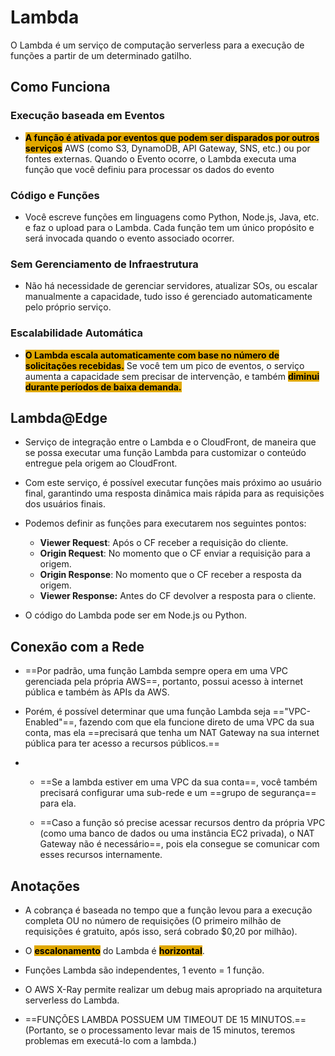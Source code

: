# Lambda
O Lambda é um serviço de computação serverless para a execução de funções a partir de um determinado gatilho.

## Como Funciona
### Execução baseada em Eventos
- <span style="background-color: #e0a800; color: black;font-weight:bold">A função é ativada por eventos que podem ser disparados por outros serviços</span> AWS (como S3, DynamoDB, API Gateway, SNS, etc.) ou por fontes externas. Quando o Evento ocorre, o Lambda executa uma função que você definiu para processar os dados do evento

### Código e Funções
- Você escreve funções em linguagens como Python, Node.js, Java, etc. e faz o upload para o Lambda. Cada função tem um único propósito e será invocada quando o evento associado ocorrer.

### Sem Gerenciamento de Infraestrutura
- Não há necessidade de gerenciar servidores, atualizar SOs, ou escalar manualmente a capacidade, tudo isso é gerenciado automaticamente pelo próprio serviço.

### Escalabilidade Automática
- <span style="background-color: #e0a800; color: black;font-weight:bold">O Lambda escala automaticamente com base no número de solicitações recebidas.</span> Se você tem um pico de eventos, o serviço aumenta a capacidade sem precisar de intervenção, e também <span style="background-color: #e0a800; color: black;font-weight:bold">diminui durante períodos de baixa demanda.</span>


## Lambda@Edge
- Serviço de integração entre o Lambda e o CloudFront, de maneira que se possa executar uma função Lambda para customizar o conteúdo entregue pela origem ao CloudFront.

- Com este serviço, é possível executar funções mais próximo ao usuário final, garantindo uma resposta dinâmica mais rápida para as requisições dos usuários finais.

- Podemos definir as funções para executarem nos seguintes pontos:
	- **Viewer Request**: Após o CF receber a requisição do cliente.
	- **Origin Request**: No momento que o CF enviar a requisição para a origem.
	- **Origin Response**: No momento que o CF receber a resposta da origem. 
	- **Viewer Response:** Antes do CF devolver a resposta para o cliente.

- O código do Lambda pode ser em Node.js ou Python.

## Conexão com a Rede
- ==Por padrão, uma função Lambda sempre opera em uma VPC gerenciada pela própria AWS==, portanto, possui acesso à internet pública e também às APIs da AWS.

- Porém, é possível determinar que uma função Lambda seja =="VPC-Enabled"==, fazendo com que ela funcione direto de uma VPC da sua conta, mas ela ==precisará que tenha um NAT Gateway na sua internet pública para ter acesso a recursos públicos.==
- 
	- ==Se a lambda estiver em uma VPC da sua conta==, você também precisará configurar uma sub-rede e um ==grupo de segurança== para ela.

	- ==Caso a função só precise acessar recursos dentro da própria VPC (como uma banco de dados ou uma instância EC2 privada), o NAT Gateway não é necessário==, pois ela consegue se comunicar com esses recursos internamente.
## Anotações
- A cobrança é baseada no tempo que a função levou para a execução completa OU no número de requisições (O primeiro milhão de requisições é gratuito, após isso, será cobrado $0,20 por milhão).

- O <span style="background-color: #e0a800; color: black;font-weight:bold">escalonamento</span> do Lambda é <span style="background-color: #e0a800; color: black;font-weight:bold"> horizontal</span>.

- Funções Lambda são independentes, 1 evento = 1 função.

- O AWS X-Ray permite realizar um debug mais apropriado na arquitetura serverless do Lambda.

- ==FUNÇÕES LAMBDA POSSUEM UM TIMEOUT DE 15 MINUTOS.== (Portanto, se o processamento levar mais de 15 minutos, teremos problemas em executá-lo com a lambda.)